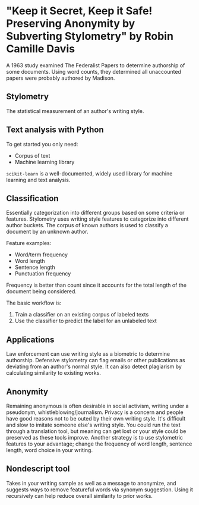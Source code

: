 # "Keep it Secret, Keep it Safe! Preserving Anonymity by Subverting Stylometry" by Robin Camille Davis

A 1963 study examined The Federalist Papers to determine authorship of some documents.
Using word counts, they determined all unaccounted papers were probably authored by Madison.


## Stylometry

The statistical measurement of an author's writing style.


## Text analysis with Python

To get started you only need:

* Corpus of text
* Machine learning library

`scikit-learn` is a well-documented, widely used library for machine learning and text analysis.


## Classification

Essentially categorization into different groups based on some criteria or features.
Stylometry uses writing style features to categorize into different author buckets.
The corpus of known authors is used to classify a document by an unknown author.

Feature examples:

* Word/term frequency
* Word length
* Sentence length
* Punctuation frequency

Frequency is better than count since it accounts for the total length of the document being considered.

The basic workflow is:

1. Train a classifier on an existing corpus of labeled texts
1. Use the classifier to predict the label for an unlabeled text


## Applications

Law enforcement can use writing style as a biometric to determine authorship.
Defensive stylometry can flag emails or other publications as deviating from an author's normal style.
It can also detect plagiarism by calculating similarity to existing works.


## Anonymity

Remaining anonymous is often desirable in social activism, writing under a pseudonym, whistleblowing/journalism.
Privacy is a concern and people have good reasons not to be outed by their own writing style.
It's difficult and slow to imitate someone else's writing style.
You could run the text through a translation tool, but meaning can get lost or your style could be preserved as these tools improve.
Another strategy is to use stylometric features to your advantage;
change the frequency of word length, sentence length, word choice in your writing.


## Nondescript tool

Takes in your writing sample as well as a message to anonymize, and suggests ways to remove featureful words via synonym suggestion.
Using it recursively can help reduce overall similarity to prior works.

